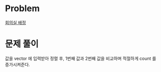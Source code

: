 # Problem
[회의실 배정](https://www.acmicpc.net/problem/1931)
   
# 문제 풀이
값을 vector 에 입력받아 정렬 후, 1번째 값과 2번째 값을 비교하며 적절하게 count 를 증가시켜준다.   